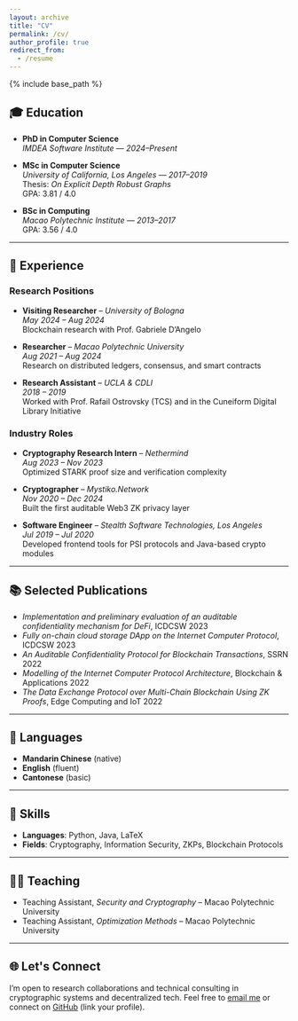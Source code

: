 ```yaml
---
layout: archive
title: "CV"
permalink: /cv/
author_profile: true
redirect_from:
  - /resume
---
```


{% include base_path %}

## 🎓 Education

- **PhD in Computer Science**  
  *IMDEA Software Institute* — *2024–Present*

- **MSc in Computer Science**  
  *University of California, Los Angeles* — *2017–2019*  
  Thesis: *On Explicit Depth Robust Graphs*  
  GPA: 3.81 / 4.0

- **BSc in Computing**  
  *Macao Polytechnic Institute* — *2013–2017*  
  GPA: 3.56 / 4.0

---

## 💼 Experience

### Research Positions
- **Visiting Researcher** – *University of Bologna*  
  *May 2024 – Aug 2024*  
  Blockchain research with Prof. Gabriele D’Angelo

- **Researcher** – *Macao Polytechnic University*  
  *Aug 2021 – Aug 2024*  
  Research on distributed ledgers, consensus, and smart contracts

- **Research Assistant** – *UCLA & CDLI*  
  *2018 – 2019*  
  Worked with Prof. Rafail Ostrovsky (TCS) and in the Cuneiform Digital Library Initiative

### Industry Roles
- **Cryptography Research Intern** – *Nethermind*  
  *Aug 2023 – Nov 2023*  
  Optimized STARK proof size and verification complexity

- **Cryptographer** – *Mystiko.Network*  
  *Nov 2020 – Dec 2024*  
  Built the first auditable Web3 ZK privacy layer

- **Software Engineer** – *Stealth Software Technologies, Los Angeles*  
  *Jul 2019 – Jul 2020*  
  Developed frontend tools for PSI protocols and Java-based crypto modules

---

## 📚 Selected Publications

- *Implementation and preliminary evaluation of an auditable confidentiality mechanism for DeFi*, ICDCSW 2023  
- *Fully on-chain cloud storage DApp on the Internet Computer Protocol*, ICDCSW 2023  
- *An Auditable Confidentiality Protocol for Blockchain Transactions*, SSRN 2022  
- *Modelling of the Internet Computer Protocol Architecture*, Blockchain & Applications 2022  
- *The Data Exchange Protocol over Multi-Chain Blockchain Using ZK Proofs*, Edge Computing and IoT 2022  

---

## 💬 Languages

- **Mandarin Chinese** (native)  
- **English** (fluent)  
- **Cantonese** (basic)

---

## 🧰 Skills

- **Languages**: Python, Java, LaTeX  
- **Fields**: Cryptography, Information Security, ZKPs, Blockchain Protocols

---

## 👨‍🏫 Teaching

- Teaching Assistant, *Security and Cryptography* – Macao Polytechnic University  
- Teaching Assistant, *Optimization Methods* – Macao Polytechnic University  

---

## 🌐 Let's Connect

I’m open to research collaborations and technical consulting in cryptographic systems and decentralized tech. Feel free to [email me](mailto:douglas.aox.li@gmail.com) or connect on [GitHub](https://github.com/) (link your profile).
